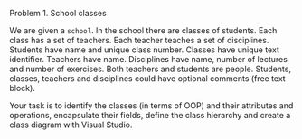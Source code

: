 Problem 1. School classes

We are given a `school`. 
In the school there are classes of students. 
Each class has a set of teachers. 
Each teacher teaches a set of disciplines. 
Students have name and unique class number. 
Classes have unique text identifier. 
Teachers have name. 
Disciplines have name, number of lectures and number of exercises. 
Both teachers and students are people. 
Students, classes, teachers and disciplines could have optional comments (free text block).

Your task is to identify the classes (in terms of  OOP) and their attributes and operations,
	encapsulate their fields, define the class hierarchy and create a class diagram with Visual Studio.